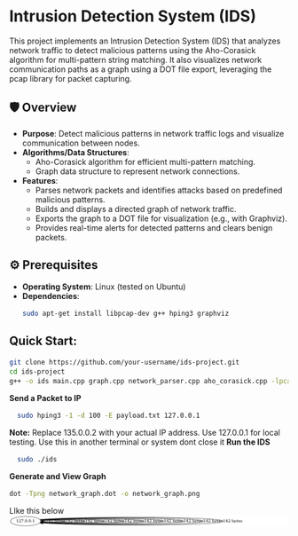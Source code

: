 # Intrusion Detection System (IDS)

This project implements an Intrusion Detection System (IDS) that analyzes network traffic to detect malicious patterns using the Aho-Corasick algorithm for multi-pattern string matching. It also visualizes network communication paths as a graph using a DOT file export, leveraging the pcap library for packet capturing.

## 🛡️ Overview

- **Purpose**: Detect malicious patterns in network traffic logs and visualize communication between nodes.
- **Algorithms/Data Structures**:
  - Aho-Corasick algorithm for efficient multi-pattern matching.
  - Graph data structure to represent network connections.
- **Features**:
  - Parses network packets and identifies attacks based on predefined malicious patterns.
  - Builds and displays a directed graph of network traffic.
  - Exports the graph to a DOT file for visualization (e.g., with Graphviz).
  - Provides real-time alerts for detected patterns and clears benign packets.

## ⚙️ Prerequisites

- **Operating System**: Linux (tested on Ubuntu)
- **Dependencies**:
  ```bash
  sudo apt-get install libpcap-dev g++ hping3 graphviz


## **Quick Start**:
   ```bash
   git clone https://github.com/your-username/ids-project.git
   cd ids-project
   g++ -o ids main.cpp graph.cpp network_parser.cpp aho_corasick.cpp -lpcap
   ```
**Send a Packet to IP**
   ```bash
     sudo hping3 -1 -d 100 -E payload.txt 127.0.0.1
```
**Note:** Replace 135.0.0.2 with your actual IP address. Use 127.0.0.1 for local testing.
Use this in another terminal or system dont close it
**Run the IDS**
   ```bash
     sudo ./ids
```
**Generate and View Graph**
```bash
dot -Tpng network_graph.dot -o network_graph.png
```
LIke this below
![Network Graph](network_graph.jpg)








